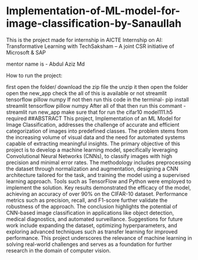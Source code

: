 # Implementation-of-ML-model-for-image-classification-by-Sanaullah

This is the project made for internship in AICTE Internship on AI: Transformative Learning with TechSaksham – A joint CSR initiative of Microsoft & SAP

mentor name is - Abdul Aziz Md

How to run the project:

first open the folder/ download the zip file the unzip it then open the folder
open the new_app
check the all of this is available or not streamlit tensorflow pillow numpy
If not then run this code in the terminal- pip install streamlit tensorflow pillow numpy
After all of that then run this commant - streamlit run new_app
make sure that for run the cifar10 model111.h5 required
##ABSTRACT This project, Implementation of an ML Model for Image Classification, addresses the challenge of accurate and efficient categorization of images into predefined classes. The problem stems from the increasing volume of visual data and the need for automated systems capable of extracting meaningful insights. The primary objective of this project is to develop a machine learning model, specifically leveraging Convolutional Neural Networks (CNNs), to classify images with high precision and minimal error rates. The methodology includes preprocessing the dataset through normalization and augmentation, designing a CNN architecture tailored for the task, and training the model using a supervised learning approach. Tools such as TensorFlow and Python were employed to implement the solution. Key results demonstrated the efficacy of the model, achieving an accuracy of over 90% on the CIFAR-10 dataset. Performance metrics such as precision, recall, and F1-score further validate the robustness of the approach. The conclusion highlights the potential of CNN-based image classification in applications like object detection, medical diagnostics, and automated surveillance. Suggestions for future work include expanding the dataset, optimizing hyperparameters, and exploring advanced techniques such as transfer learning for improved performance. This project underscores the relevance of machine learning in solving real-world challenges and serves as a foundation for further research in the domain of computer vision.
